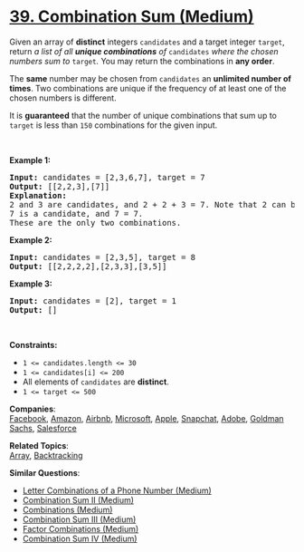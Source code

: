 # [39. Combination Sum (Medium)](https://leetcode.com/problems/combination-sum/)

<p>Given an array of <strong>distinct</strong> integers <code>candidates</code> and a target integer <code>target</code>, return <em>a list of all <strong>unique combinations</strong> of </em><code>candidates</code><em> where the chosen numbers sum to </em><code>target</code><em>.</em> You may return the combinations in <strong>any order</strong>.</p>

<p>The <strong>same</strong> number may be chosen from <code>candidates</code> an <strong>unlimited number of times</strong>. Two combinations are unique if the frequency of at least one of the chosen numbers is different.</p>

<p>It is <strong>guaranteed</strong> that the number of unique combinations that sum up to <code>target</code> is less than <code>150</code> combinations for the given input.</p>

<p>&nbsp;</p>
<p><strong>Example 1:</strong></p>

<pre><strong>Input:</strong> candidates = [2,3,6,7], target = 7
<strong>Output:</strong> [[2,2,3],[7]]
<strong>Explanation:</strong>
2 and 3 are candidates, and 2 + 2 + 3 = 7. Note that 2 can be used multiple times.
7 is a candidate, and 7 = 7.
These are the only two combinations.
</pre>

<p><strong>Example 2:</strong></p>

<pre><strong>Input:</strong> candidates = [2,3,5], target = 8
<strong>Output:</strong> [[2,2,2,2],[2,3,3],[3,5]]
</pre>

<p><strong>Example 3:</strong></p>

<pre><strong>Input:</strong> candidates = [2], target = 1
<strong>Output:</strong> []
</pre>

<p>&nbsp;</p>
<p><strong>Constraints:</strong></p>

<ul>
	<li><code>1 &lt;= candidates.length &lt;= 30</code></li>
	<li><code>1 &lt;= candidates[i] &lt;= 200</code></li>
	<li>All elements of <code>candidates</code> are <strong>distinct</strong>.</li>
	<li><code>1 &lt;= target &lt;= 500</code></li>
</ul>

**Companies**:  
[Facebook](https://leetcode.com/company/facebook), [Amazon](https://leetcode.com/company/amazon), [Airbnb](https://leetcode.com/company/airbnb), [Microsoft](https://leetcode.com/company/microsoft), [Apple](https://leetcode.com/company/apple), [Snapchat](https://leetcode.com/company/snapchat), [Adobe](https://leetcode.com/company/adobe), [Goldman Sachs](https://leetcode.com/company/goldman-sachs), [Salesforce](https://leetcode.com/company/salesforce)

**Related Topics**:  
[Array](https://leetcode.com/tag/array/), [Backtracking](https://leetcode.com/tag/backtracking/)

**Similar Questions**:

- [Letter Combinations of a Phone Number (Medium)](https://leetcode.com/problems/letter-combinations-of-a-phone-number/)
- [Combination Sum II (Medium)](https://leetcode.com/problems/combination-sum-ii/)
- [Combinations (Medium)](https://leetcode.com/problems/combinations/)
- [Combination Sum III (Medium)](https://leetcode.com/problems/combination-sum-iii/)
- [Factor Combinations (Medium)](https://leetcode.com/problems/factor-combinations/)
- [Combination Sum IV (Medium)](https://leetcode.com/problems/combination-sum-iv/)
